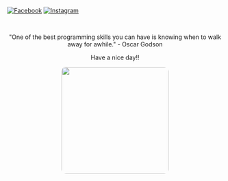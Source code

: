 
[![Facebook](https://img.shields.io/badge/Facebook-%231877F2.svg?logo=Facebook&logoColor=white)](https://facebook.com/https://www.facebook.com/profile.php?id=100011247827310) [![Instagram](https://img.shields.io/badge/Instagram-%23E4405F.svg?logo=Instagram&logoColor=white)](https://instagram.com/https://www.instagram.com/) 

<br>
<div align=center>
  <a href="#" title="zyzy"
    <img width="315" align="center" src="https://github-readme-stats.vercel.app/api/top-langs/?username=NguyenDinhThuyVy&hide=c%23,powershell,Mathematica,Ruby,Objective-C,Objective-C%2b%2b,Cuda&title_color=61dafb&text_color=ffffff&icon_color=61dafb&bg_color=20232a&langs_count=8&layout=compact&border_color=61dafb&hide_border=true" />
  </a>
<!--   <a href="#" title="zyzy">
    <img align="right" width="434" src="https://github-readme-stats.vercel.app/api?username=NguyenDinhThuyVy&show_icons=true&theme=react&border_color=61dafb&hide_border=true" />
  </a> -->
<p style ="">"One of the best programming skills you can have is knowing when to walk away for awhile." - Oscar Godson </p>
<p>Have a nice day!!</p>
<img src = "https://tse2.mm.bing.net/th?id=OIP.d2zTQtRA8F3iiX9AV5_W0QAAAA&pid=Api&P=0&h=180" style = "width : 250px ; object-fit: cover; border-radius: 10px "> </img>

